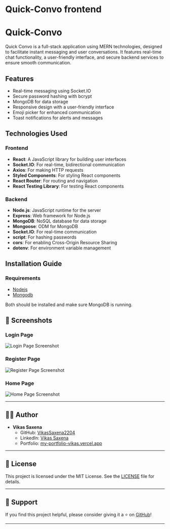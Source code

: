 # Quick-Convo frontend
# Quick-Convo
Quick Convo is a full-stack application using MERN technologies, designed to facilitate instant messaging and user conversations. It features real-time chat functionality, a user-friendly interface, and secure backend services to ensure smooth communication.

## Features

- Real-time messaging using Socket.IO
- Secure password hashing with bcrypt
- MongoDB for data storage
- Responsive design with a user-friendly interface
- Emoji picker for enhanced communication
- Toast notifications for alerts and messages

## Technologies Used

### Frontend
- **React**: A JavaScript library for building user interfaces
- **Socket.IO**: For real-time, bidirectional communication
- **Axios**: For making HTTP requests
- **Styled Components**: For styling React components
- **React Router**: For routing and navigation
- **React Testing Library**: For testing React components

### Backend
- **Node.js**: JavaScript runtime for the server
- **Express**: Web framework for Node.js
- **MongoDB**: NoSQL database for data storage
- **Mongoose**: ODM for MongoDB
- **Socket.IO**: For real-time communication
- **script**: For hashing passwords
- **cors**: For enabling Cross-Origin Resource Sharing
- **dotenv**: For environment variable management


## Installation Guide

### Requirements
- [Nodejs](https://nodejs.org/en/download)
- [Mongodb](https://www.mongodb.com/docs/manual/administration/install-community/)

Both should be installed and make sure MongoDB is running.

## 📸 Screenshots

### Login Page
![Login Page Screenshot]()

### Register Page
![Register Page Screenshot]()

### Home Page
![Home Page Screenshot]()


---

## 🧑‍💻 Author

- **Vikas Saxena**
  - GitHub: [VikasSaxena2204](https://github.com/VikasSaxena2204)
  - LinkedIn: [Vikas Saxena](https://linkedin.com/in/2204-vikas-saxena)
  - Portfolio: [my-portfolio-vikas.vercel.app](https://my-portfolio-vikas.vercel.app)

---

## 📜 License

This project is licensed under the MIT License. See the [LICENSE](./LICENSE) file for details.

---

## 🌟 Support

If you find this project helpful, please consider giving it a ⭐ on [GitHub](https://github.com/VikasSaxena2204/QuickConvo-Frontend)!

---

